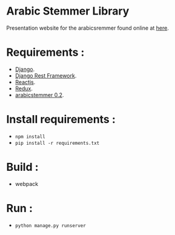 Arabic Stemmer Library
=======================================
Presentation website for the arabicsremmer  found online at [here](http://www.arabicstemmer.com).

# Requirements :
   * [Django](https://www.djangoproject.com/).
   * [Django Rest Framework](http://www.django-rest-framework.org/).
   * [Reactjs](https://facebook.github.io/react/).
   * [Redux](https://github.com/reactjs/redux).
   * [arabicstemmer 0.2](https://pypi.python.org/pypi/arabicstemmer/0.2).
   
# Install requirements :
* `npm install`
* `pip install -r requirements.txt`

# Build :
* webpack

# Run :
* `python manage.py runserver`
